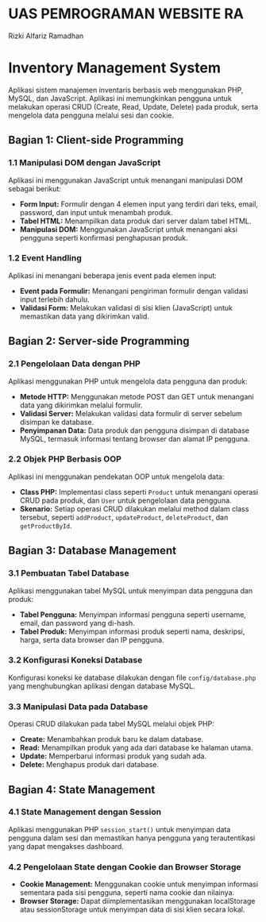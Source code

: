 # UAS PEMROGRAMAN WEBSITE RA
Rizki Alfariz Ramadhan

# **Inventory Management System**

Aplikasi sistem manajemen inventaris berbasis web menggunakan PHP, MySQL, dan JavaScript. Aplikasi ini memungkinkan pengguna untuk melakukan operasi CRUD (Create, Read, Update, Delete) pada produk, serta mengelola data pengguna melalui sesi dan cookie.

## **Bagian 1: Client-side Programming**

### **1.1 Manipulasi DOM dengan JavaScript**

Aplikasi ini menggunakan JavaScript untuk menangani manipulasi DOM sebagai berikut:
- **Form Input:** Formulir dengan 4 elemen input yang terdiri dari teks, email, password, dan input untuk menambah produk.
- **Tabel HTML:** Menampilkan data produk dari server dalam tabel HTML.
- **Manipulasi DOM:** Menggunakan JavaScript untuk menangani aksi pengguna seperti konfirmasi penghapusan produk.

### **1.2 Event Handling**

Aplikasi ini menangani beberapa jenis event pada elemen input:
- **Event pada Formulir:** Menangani pengiriman formulir dengan validasi input terlebih dahulu.
- **Validasi Form:** Melakukan validasi di sisi klien (JavaScript) untuk memastikan data yang dikirimkan valid.

## **Bagian 2: Server-side Programming**

### **2.1 Pengelolaan Data dengan PHP**

Aplikasi menggunakan PHP untuk mengelola data pengguna dan produk:
- **Metode HTTP:** Menggunakan metode POST dan GET untuk menangani data yang dikirimkan melalui formulir.
- **Validasi Server:** Melakukan validasi data formulir di server sebelum disimpan ke database.
- **Penyimpanan Data:** Data produk dan pengguna disimpan di database MySQL, termasuk informasi tentang browser dan alamat IP pengguna.

### **2.2 Objek PHP Berbasis OOP**

Aplikasi ini menggunakan pendekatan OOP untuk mengelola data:
- **Class PHP:** Implementasi class seperti `Product` untuk menangani operasi CRUD pada produk, dan `User` untuk pengelolaan data pengguna.
- **Skenario:** Setiap operasi CRUD dilakukan melalui method dalam class tersebut, seperti `addProduct`, `updateProduct`, `deleteProduct`, dan `getProductById`.

## **Bagian 3: Database Management**

### **3.1 Pembuatan Tabel Database**

Aplikasi menggunakan tabel MySQL untuk menyimpan data pengguna dan produk:
- **Tabel Pengguna:** Menyimpan informasi pengguna seperti username, email, dan password yang di-hash.
- **Tabel Produk:** Menyimpan informasi produk seperti nama, deskripsi, harga, serta data browser dan IP pengguna.

### **3.2 Konfigurasi Koneksi Database**

Konfigurasi koneksi ke database dilakukan dengan file `config/database.php` yang menghubungkan aplikasi dengan database MySQL.

### **3.3 Manipulasi Data pada Database**

Operasi CRUD dilakukan pada tabel MySQL melalui objek PHP:
- **Create:** Menambahkan produk baru ke dalam database.
- **Read:** Menampilkan produk yang ada dari database ke halaman utama.
- **Update:** Memperbarui informasi produk yang sudah ada.
- **Delete:** Menghapus produk dari database.

## **Bagian 4: State Management**

### **4.1 State Management dengan Session**

Aplikasi menggunakan PHP `session_start()` untuk menyimpan data pengguna dalam sesi dan memastikan hanya pengguna yang terautentikasi yang dapat mengakses dashboard.

### **4.2 Pengelolaan State dengan Cookie dan Browser Storage**

- **Cookie Management:** Menggunakan cookie untuk menyimpan informasi sementara pada sisi pengguna, seperti nama cookie dan nilainya.
- **Browser Storage:** Dapat diimplementasikan menggunakan localStorage atau sessionStorage untuk menyimpan data di sisi klien secara lokal.
